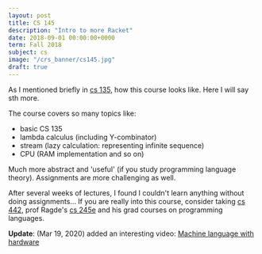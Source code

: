 ```yaml
---
layout: post
title: CS 145
description: "Intro to more Racket"
date: 2018-09-01 00:00:00+0000
term: Fall 2018
subject: cs
image: "/crs_banner/cs145.jpg"
draft: true
---
```



As I mentioned briefly in [cs 135](/17-09/CS135/), how this course looks like. Here I will say sth more.

The course covers so many topics like:
- basic CS 135
- lambda calculus (including Y-combinator)
- stream (lazy calculation: representing infinite sequence)
- CPU (RAM implementation and so on)

Much more abstract and 'useful' (if you study programming language theory). Assignments are more challenging as well.

After several weeks of lectures, I found I couldn't learn anything without doing assignments... If you are really into this course, consider taking [cs 442](https://www.student.cs.uwaterloo.ca/~cs442/), prof Ragde's [cs 245e](https://cs.uwaterloo.ca/~plragde/245/) and his grad courses on programming languages.

**Update**: (Mar 19, 2020) added an interesting video: [Machine language with hardware](https://www.youtube.com/watch?v=LnzuMJLZRdU)
